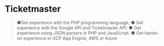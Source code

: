 # Ticketmaster

> ●Get experience with the PHP programming language;
> ● Get experience with the Google API and Ticketmaster API;
> ● Get experience using JSON parsers in PHP and JavaScript.
> ● Get hands-on experience in GCP App Engine, AWS or Azure
